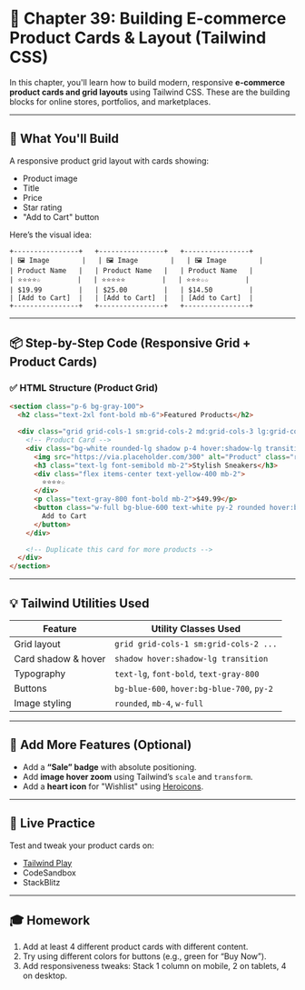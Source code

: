 
# 🛒 Chapter 39: Building E-commerce Product Cards & Layout (Tailwind CSS)

In this chapter, you'll learn how to build modern, responsive **e-commerce product cards and grid layouts** using Tailwind CSS. These are the building blocks for online stores, portfolios, and marketplaces.

---

## 🎯 What You'll Build

A responsive product grid layout with cards showing:

* Product image
* Title
* Price
* Star rating
* "Add to Cart" button

Here’s the visual idea:

```
+----------------+   +----------------+   +----------------+
| 🖼️ Image        |   | 🖼️ Image        |   | 🖼️ Image        |
| Product Name   |   | Product Name   |   | Product Name   |
| ⭐⭐⭐⭐☆         |   | ⭐⭐⭐⭐⭐         |   | ⭐⭐⭐☆☆         |
| $19.99         |   | $25.00         |   | $14.50         |
| [Add to Cart]  |   | [Add to Cart]  |   | [Add to Cart]  |
+----------------+   +----------------+   +----------------+
```

---

## 📦 Step-by-Step Code (Responsive Grid + Product Cards)

### ✅ HTML Structure (Product Grid)

```html
<section class="p-6 bg-gray-100">
  <h2 class="text-2xl font-bold mb-6">Featured Products</h2>

  <div class="grid grid-cols-1 sm:grid-cols-2 md:grid-cols-3 lg:grid-cols-4 gap-6">
    <!-- Product Card -->
    <div class="bg-white rounded-lg shadow p-4 hover:shadow-lg transition duration-300">
      <img src="https://via.placeholder.com/300" alt="Product" class="rounded mb-4">
      <h3 class="text-lg font-semibold mb-2">Stylish Sneakers</h3>
      <div class="flex items-center text-yellow-400 mb-2">
        ⭐⭐⭐⭐☆
      </div>
      <p class="text-gray-800 font-bold mb-2">$49.99</p>
      <button class="w-full bg-blue-600 text-white py-2 rounded hover:bg-blue-700">
        Add to Cart
      </button>
    </div>

    <!-- Duplicate this card for more products -->
  </div>
</section>
```

---

## 💡 Tailwind Utilities Used

| Feature             | Utility Classes Used                       |
| ------------------- | ------------------------------------------ |
| Grid layout         | `grid grid-cols-1 sm:grid-cols-2 ...`      |
| Card shadow & hover | `shadow hover:shadow-lg transition`        |
| Typography          | `text-lg`, `font-bold`, `text-gray-800`    |
| Buttons             | `bg-blue-600`, `hover:bg-blue-700`, `py-2` |
| Image styling       | `rounded`, `mb-4`, `w-full`                |

---

## 🔁 Add More Features (Optional)

* Add a **“Sale” badge** with absolute positioning.
* Add **image hover zoom** using Tailwind’s `scale` and `transform`.
* Add a **heart icon** for "Wishlist" using [Heroicons](https://heroicons.com/).

---

## 🧪 Live Practice

Test and tweak your product cards on:

* [Tailwind Play](https://play.tailwindcss.com)
* CodeSandbox
* StackBlitz

---

## 🎓 Homework

1. Add at least 4 different product cards with different content.
2. Try using different colors for buttons (e.g., green for “Buy Now”).
3. Add responsiveness tweaks: Stack 1 column on mobile, 2 on tablets, 4 on desktop.

